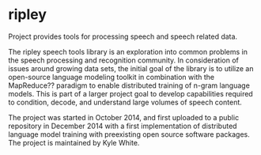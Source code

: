 ripley
======

Project provides tools for processing speech and speech related data. 

The ripley speech tools library is an exploration into common problems in the speech processing and recognition community.
In consideration of issues around growing data sets, the initial goal of the library is to utilize an open-source language
modeling toolkit in combination with the MapReduce?? paradigm to enable distributed training of n-gram language models.
This is part of a larger project goal to develop capabilities required to condition, decode, and understand large volumes
of speech content. 

The project was started in October 2014, and first uploaded to a public repository in December 2014 with a first
implementation of distributed language model training with preexisting open source software packages. The project
is maintained by Kyle White. 
